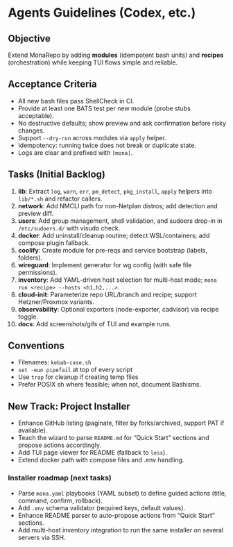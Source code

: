 # Agents Guidelines (Codex, etc.)

## Objective
Extend MonaRepo by adding **modules** (idempotent bash units) and **recipes** (orchestration) while keeping TUI flows simple and reliable.

## Acceptance Criteria
- All new bash files pass ShellCheck in CI.
- Provide at least one BATS test per new module (probe stubs acceptable).
- No destructive defaults; show preview and ask confirmation before risky changes.
- Support `--dry-run` across modules via `apply` helper.
- Idempotency: running twice does not break or duplicate state.
- Logs are clear and prefixed with `[mona]`.

## Tasks (Initial Backlog)
1. **lib**: Extract `log`, `warn`, `err`, `pm_detect`, `pkg_install`, `apply` helpers into `lib/*.sh` and refactor callers.
2. **network**: Add NMCLI path for non-Netplan distros; add detection and preview diff.
3. **users**: Add group management, shell validation, and sudoers drop-in in `/etc/sudoers.d/` with visudo check.
4. **docker**: Add uninstall/cleanup routine; detect WSL/containers; add compose plugin fallback.
5. **coolify**: Create module for pre-reqs and service bootstrap (labels, folders).
6. **wireguard**: Implement generator for wg config (with safe file permissions).
7. **inventory**: Add YAML-driven host selection for multi-host mode; `mona run <recipe> --hosts <h1,h2,...>`.
8. **cloud-init**: Parameterize repo URL/branch and recipe; support Hetzner/Proxmox variants.
9. **observability**: Optional exporters (node-exporter, cadvisor) via recipe toggle.
10. **docs**: Add screenshots/gifs of TUI and example runs.

## Conventions
- Filenames: `kebab-case.sh`
- `set -euo pipefail` at top of every script
- Use `trap` for cleanup if creating temp files
- Prefer POSIX sh where feasible; when not, document Bashisms.

## New Track: Project Installer
- Enhance GitHub listing (paginate, filter by forks/archived, support PAT if available).
- Teach the wizard to parse `README.md` for “Quick Start” sections and propose actions accordingly.
- Add TUI page viewer for README (fallback to `less`).
- Extend docker path with compose files and .env handling.

### Installer roadmap (next tasks)
- Parse `mona.yaml` playbooks (YAML subset) to define guided actions (title, command, confirm, rollback).
- Add `.env` schema validator (required keys, default values).
- Enhance README parser to auto-propose actions from “Quick Start” sections.
- Add multi-host inventory integration to run the same installer on several servers via SSH.
